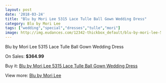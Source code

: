```yaml
---
layout: post
date: '2018-03-24'
title: "Blu by Mori Lee 5315 Lace Tulle Ball Gown Wedding Dress"
category: Blu by Mori Lee
tags: ["wedding","special","dresses","tulle","mori"]
image: http://img.eudances.com/12342-thickbox_default/blu-by-mori-lee-5315-lace-tulle-ball-gown-wedding-dress.jpg
---
```

Blu by Mori Lee 5315 Lace Tulle Ball Gown Wedding Dress

On Sales: **$364.99**
<a href="https://www.eudances.com/en/blu-by-mori-lee/3831-blu-by-mori-lee-5315-lace-tulle-ball-gown-wedding-dress.html"><amp-img layout="responsive" width="600" height="600" src="//img.eudances.com/12342-thickbox_default/blu-by-mori-lee-5315-lace-tulle-ball-gown-wedding-dress.jpg" alt="Blu by Mori Lee 5315 Lace Tulle Ball Gown Wedding Dress 0" /></a>
<a href="https://www.eudances.com/en/blu-by-mori-lee/3831-blu-by-mori-lee-5315-lace-tulle-ball-gown-wedding-dress.html"><amp-img layout="responsive" width="600" height="600" src="//img.eudances.com/12347-thickbox_default/blu-by-mori-lee-5315-lace-tulle-ball-gown-wedding-dress.jpg" alt="Blu by Mori Lee 5315 Lace Tulle Ball Gown Wedding Dress 1" /></a>
<a href="https://www.eudances.com/en/blu-by-mori-lee/3831-blu-by-mori-lee-5315-lace-tulle-ball-gown-wedding-dress.html"><amp-img layout="responsive" width="600" height="600" src="//img.eudances.com/12346-thickbox_default/blu-by-mori-lee-5315-lace-tulle-ball-gown-wedding-dress.jpg" alt="Blu by Mori Lee 5315 Lace Tulle Ball Gown Wedding Dress 2" /></a>
<a href="https://www.eudances.com/en/blu-by-mori-lee/3831-blu-by-mori-lee-5315-lace-tulle-ball-gown-wedding-dress.html"><amp-img layout="responsive" width="600" height="600" src="//img.eudances.com/12345-thickbox_default/blu-by-mori-lee-5315-lace-tulle-ball-gown-wedding-dress.jpg" alt="Blu by Mori Lee 5315 Lace Tulle Ball Gown Wedding Dress 3" /></a>
<a href="https://www.eudances.com/en/blu-by-mori-lee/3831-blu-by-mori-lee-5315-lace-tulle-ball-gown-wedding-dress.html"><amp-img layout="responsive" width="600" height="600" src="//img.eudances.com/12344-thickbox_default/blu-by-mori-lee-5315-lace-tulle-ball-gown-wedding-dress.jpg" alt="Blu by Mori Lee 5315 Lace Tulle Ball Gown Wedding Dress 4" /></a>
<a href="https://www.eudances.com/en/blu-by-mori-lee/3831-blu-by-mori-lee-5315-lace-tulle-ball-gown-wedding-dress.html"><amp-img layout="responsive" width="600" height="600" src="//img.eudances.com/12343-thickbox_default/blu-by-mori-lee-5315-lace-tulle-ball-gown-wedding-dress.jpg" alt="Blu by Mori Lee 5315 Lace Tulle Ball Gown Wedding Dress 5" /></a>

Buy it: [Blu by Mori Lee 5315 Lace Tulle Ball Gown Wedding Dress](https://www.eudances.com/en/blu-by-mori-lee/3831-blu-by-mori-lee-5315-lace-tulle-ball-gown-wedding-dress.html "Blu by Mori Lee 5315 Lace Tulle Ball Gown Wedding Dress")

View more: [Blu by Mori Lee](https://www.eudances.com/en/39-blu-by-mori-lee "Blu by Mori Lee")